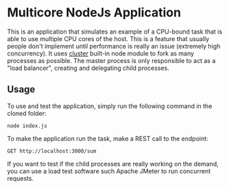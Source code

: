 # Multicore NodeJs Application

This is an application that simulates an example of a CPU-bound task that is able to use multiple CPU cores of the host. This is a feature that usually people don't implement until performance is really an issue (extremely high concurrency). It uses [cluster](https://nodejs.org/api/cluster.html) built-in node module to fork as many processes as possible. The master process is only responsible to act as a "load balancer", creating and delegating child processes.

## Usage

To use and test the application, simply run the following command in the cloned folder:

```
node index.js
```

To make the application run the task, make a REST call to the endpoint:

```
GET http://localhost:3000/sum
```

If you want to test if the child processes are really working on the demand, you can use a load test software such Apache JMeter to run concurrent requests.
